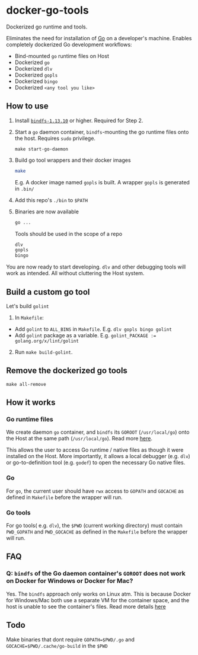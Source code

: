 # docker-go-tools

Dockerized go runtime and tools.

Eliminates the need for installation of [Go](https://golang.org/doc/install) on a developer's machine.
Enables completely dockerized Go development workflows:
  - Bind-mounted `go` runtime files on Host
  - Dockerized `go`
  - Dockerized `dlv`
  - Dockerized `gopls`
  - Dockerized `bingo`
  - Dockerized `<any tool you like>`

## How to use

1. Install [`bindfs-1.13.10`](https://bindfs.org/) or higher. Required for Step 2.

2. Start a `go` daemon container, `bindfs`-mounting the go runtime files onto the host. Requires `sudo` privilege.

    ```
    make start-go-daemon
    ```

3. Build go tool wrappers and their docker images

    ```sh
    make
    ```

    E.g. A docker image named `gopls` is built. A wrapper `gopls` is generated in `.bin/`

4. Add this repo's `./bin` to `$PATH`

5. Binaries are now available

    ```sh
    go ...
    ```

    Tools should be used in the scope of a repo

    ```sh
    dlv
    gopls
    bingo
    ```

You are now ready to start developing. `dlv` and other debugging tools will work as intended. All without cluttering the Host system.

## Build a custom go tool

Let's build `golint`

1. In `Makefile`:
  - Add `golint` to `ALL_BINS` in `Makefile`. E.g. `dlv gopls bingo golint`
  - Add `golint` package as a variable. E.g. `golint_PACKAGE := golang.org/x/lint/golint`

2. Run `make build-golint`.

## Remove the dockerized go tools

`make all-remove`

## How it works

### Go runtime files

We create daemon `go` container, and `bindfs` its `GOROOT` (`/usr/local/go`) onto the Host at the same path (`/usr/local/go`). Read more [here](https://github.com/mpartel/bindfs/issues/66#issuecomment-428323548).

This allows the user to access Go runtime / native files as though it were installed on the Host.
More importantly, it allows a local debugger (e.g. `dlv`) or go-to-definition tool (e.g. `godef`) to open the necessary Go native files.

### Go

For `go`, the current user should have `rwx` access to `GOPATH` and `GOCACHE` as defined in `Makefile` before the wrapper will run.

### Go tools

For go tools( e.g. `dlv`), the `$PWD` (current working directory) must contain `PWD_GOPATH` and `PWD_GOCACHE` as defined in the `Makefile` before the wrapper will run.

## FAQ

### Q: `bindfs` of the Go daemon container's `GOROOT` does not work on Docker for Windows or Docker for Mac?

Yes. The `bindfs` approach only works on Linux atm. This is because Docker for Windows/Mac both use a separate VM for the container space, and the host is unable to see the container's files. Read more details [here](https://github.com/mpartel/bindfs/issues/66#issuecomment-428323548)

## Todo

Make binaries that dont require `GOPATH=$PWD/.go` and `GOCACHE=$PWD/.cache/go-build` in the `$PWD`
